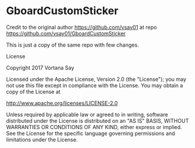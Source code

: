 GboardCustomSticker
===================================
Credit to the original author https://github.com/vsay01 at repo https://github.com/vsay01/GboardCustomSticker

This is just a copy of the same repo with few changes.

License

Copyright 2017 Vortana Say

Licensed under the Apache License, Version 2.0 (the "License");
you may not use this file except in compliance with the License.
You may obtain a copy of the License at

   http://www.apache.org/licenses/LICENSE-2.0

Unless required by applicable law or agreed to in writing, software
distributed under the License is distributed on an "AS IS" BASIS,
WITHOUT WARRANTIES OR CONDITIONS OF ANY KIND, either express or implied.
See the License for the specific language governing permissions and
limitations under the License.
